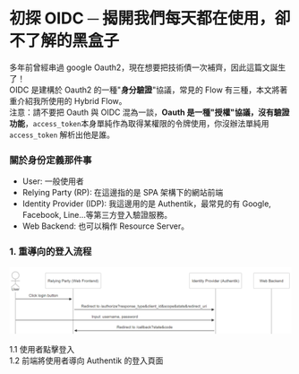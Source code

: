 # 初探 OIDC ─ 揭開我們每天都在使用，卻不了解的黑盒子

多年前曾經串過 google Oauth2，現在想要把技術債一次補齊，因此這篇文誕生了！<br>
OIDC 是建構於 Oauth2 的一種"**身分驗證**"協議，常見的 Flow 有三種，本文將著重介紹我所使用的 Hybrid Flow。<br>
注意：請不要把 Oauth 與 OIDC 混為一談，**Oauth 是一種"授權"協議，沒有驗證功能**，`access_token`本身單純作為取得某權限的令牌使用，你沒辦法單純用 `access_token` 解析出他是誰。

### 關於身份定義那件事

- User: 一般使用者
- Relying Party (RP): 在這邊指的是 SPA 架構下的網站前端
- Identity Provider (IDP): 我這邊用的是 Authentik，最常見的有 Google, Facebook, Line...等第三方登入驗證服務。
- Web Backend: 也可以稱作 Resource Server。

### 1. 重導向的登入流程

<img src="../../images/my-first-oidc-research/login.PNG" width="600" >

1.1 使用者點擊登入<br>
1.2 前端將使用者導向 Authentik 的登入頁面<br>
